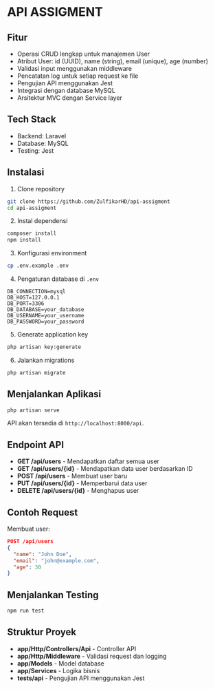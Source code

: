 # API ASSIGMENT

## Fitur

- Operasi CRUD lengkap untuk manajemen User
- Atribut User: id (UUID), name (string), email (unique), age (number)
- Validasi input menggunakan middleware
- Pencatatan log untuk setiap request ke file
- Pengujian API menggunakan Jest
- Integrasi dengan database MySQL
- Arsitektur MVC dengan Service layer

## Tech Stack

- Backend: Laravel
- Database: MySQL
- Testing: Jest

## Instalasi

1. Clone repository
```bash
git clone https://github.com/ZulfikarHD/api-assigment
cd api-assigment
```

2. Instal dependensi
```bash
composer install
npm install
```

3. Konfigurasi environment
```bash
cp .env.example .env
```

4. Pengaturan database di `.env`
```
DB_CONNECTION=mysql
DB_HOST=127.0.0.1
DB_PORT=3306
DB_DATABASE=your_database
DB_USERNAME=your_username
DB_PASSWORD=your_password
```

5. Generate application key
```bash
php artisan key:generate
```

6. Jalankan migrations
```bash
php artisan migrate
```

## Menjalankan Aplikasi

```bash
php artisan serve
```

API akan tersedia di `http://localhost:8000/api`.

## Endpoint API

- **GET /api/users** - Mendapatkan daftar semua user
- **GET /api/users/{id}** - Mendapatkan data user berdasarkan ID
- **POST /api/users** - Membuat user baru
- **PUT /api/users/{id}** - Memperbarui data user
- **DELETE /api/users/{id}** - Menghapus user

## Contoh Request

Membuat user:
```json
POST /api/users
{
  "name": "John Doe",
  "email": "john@example.com",
  "age": 30
}
```

## Menjalankan Testing

```bash
npm run test 
```

## Struktur Proyek

- **app/Http/Controllers/Api** - Controller API
- **app/Http/Middleware** - Validasi request dan logging
- **app/Models** - Model database
- **app/Services** - Logika bisnis
- **tests/api** - Pengujian API menggunakan Jest

